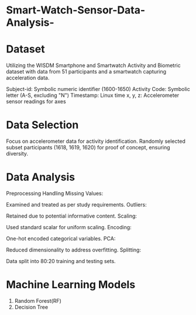 # Smart-Watch-Sensor-Data-Analysis-
# Dataset
Utilizing the WISDM Smartphone and Smartwatch Activity and Biometric dataset with data from 51 participants and a smartwatch capturing acceleration data.

Subject-id: Symbolic numeric identifier (1600-1650)
Activity Code: Symbolic letter (A-S, excluding "N")
Timestamp: Linux time
x, y, z: Accelerometer sensor readings for axes
# Data Selection
Focus on accelerometer data for activity identification. Randomly selected subset participants (1618, 1619, 1620) for proof of concept, ensuring diversity.

# Data Analysis
Preprocessing
Handling Missing Values:

Examined and treated as per study requirements.
Outliers:

Retained due to potential informative content.
Scaling:

Used standard scalar for uniform scaling.
Encoding:

One-hot encoded categorical variables.
PCA:

Reduced dimensionality to address overfitting.
Splitting:

Data split into 80:20 training and testing sets.
# Machine Learning Models
1. Random Forest(RF)
2. Decision Tree
